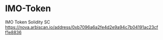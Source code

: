 # IMO-Token
IMO Token Solidity SC
https://nova.arbiscan.io/address/0xb7096a6a2fe4d2e9a94c7b04191ac23cff1e8836
